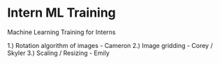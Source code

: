 # Intern ML Training
Machine Learning Training for Interns


1.) Rotation algorithm of images - Cameron
2.) Image gridding - Corey / Skyler
3.) Scaling / Resizing - Emily
